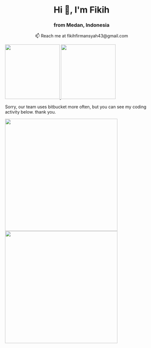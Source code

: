 <h1 align="center">Hi 👋, I'm Fikih</h1>
<h3 align="center">from Medan, Indonesia</h3>
<p align="center">📫 Reach me at fikihfirmansyah43@gmail.com</p>
<p align="left">
<a href="https://github.com/fikihfirmansyah">
  <img height="180em" src="https://github-readme-stats-eight-theta.vercel.app/api?username=fikihfirmansyah&show_icons=true&theme=dark&include_all_commits=true&count_private=true"/>
  <img height="180em" src="https://github-readme-stats-eight-theta.vercel.app/api/top-langs/?username=fikihfirmansyah&layout=compact&langs_count=8&theme=dark&hide=jupyter%20notebook,html,css"/>
</a>
</p>

Sorry, our team uses bitbucket more often, but you can see my coding activity below. thank you.
<p align="left">
<a href="https://github.com/fikihfirmansyah">
  <img height="370em" src="https://wakatime.com/badge/bitbucket/xtendindo/tma-back-end.svg"/>
  <img height="370em" src="https://wakatime.com/share/@5346ecae-279b-4a47-aa65-5ae244c88994/bcfef077-1824-4084-870d-8b1d14e612b0.svg"/>
</a>
</p>
